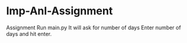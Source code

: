 # Imp-Anl-Assignment
Assignment
Run main.py 
It will ask for number of days
Enter number of days and hit enter.